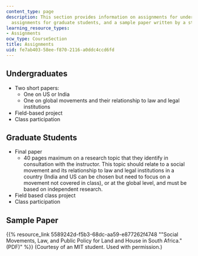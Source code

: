 ```yaml
---
content_type: page
description: This section provides information on assignments for undergraduates,
  assignments for graduate students, and a sample paper written by a student.
learning_resource_types:
- Assignments
ocw_type: CourseSection
title: Assignments
uid: fe7ab403-58ee-f870-2116-a0ddc4ccd6fd
---
```


Undergraduates
--------------

*   Two short papers:
    *   One on US or India
    *   One on global movements and their relationship to law and legal institutions
*   Field-based project
*   Class participation

Graduate Students
-----------------

*   Final paper
    *   40 pages maximum on a research topic that they identify in consultation with the instructor. This topic should relate to a social movement and its relationship to law and legal institutions in a country (India and US can be chosen but need to focus on a movement not covered in class), or at the global level, and must be based on independent research.
*   Field based class project
*   Class participation

Sample Paper
------------

{{% resource_link 5589242d-f5b3-68dc-aa59-e877262f4748 "\"Social Movements, Law, and Public Policy for Land and House in South Africa.\" (PDF)" %}} (Courtesy of an MIT student. Used with permission.)